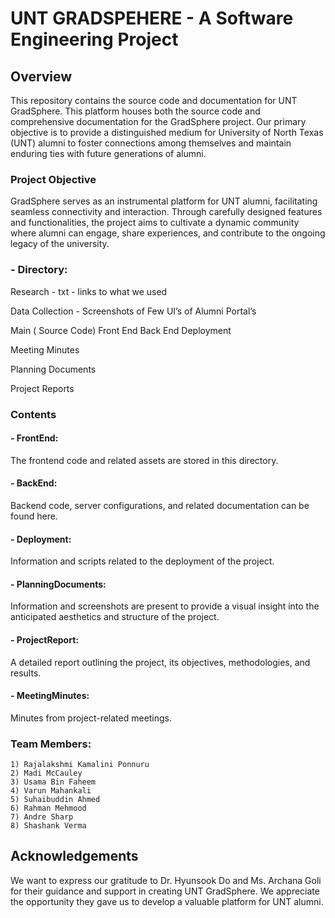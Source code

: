# UNT GRADSPEHERE - A Software Engineering Project

## Overview
This repository contains the source code and documentation for UNT GradSphere. This platform houses both the source code and comprehensive documentation for the GradSphere project. Our primary objective is to provide a distinguished medium for University of North Texas (UNT) alumni to foster connections among themselves and maintain enduring ties with future generations of alumni.

### Project Objective
GradSphere serves as an instrumental platform for UNT alumni, facilitating seamless connectivity and interaction. Through carefully designed features and functionalities, the project aims to cultivate a dynamic community where alumni can engage, share experiences, and contribute to the ongoing legacy of the university.

### - Directory: 
Research - txt - links to what we used

Data Collection - Screenshots of Few  UI’s of Alumni Portal’s

Main ( Source Code)
    Front End
    Back End
    Deployment

Meeting Minutes 

Planning Documents

Project Reports 

### Contents

#### - FrontEnd: 
The frontend code and related assets are stored in this directory.

#### - BackEnd: 
Backend code, server configurations, and related documentation can be found here.

#### - Deployment: 
Information and scripts related to the deployment of the project.

#### - PlanningDocuments: 
Information and screenshots are present to provide a visual insight into the anticipated aesthetics and structure of the project.

#### - ProjectReport: 
A detailed report outlining the project, its objectives, methodologies, and results.

#### - MeetingMinutes: 
Minutes from project-related meetings.

### Team Members: 
    1) Rajalakshmi Kamalini Ponnuru
    2) Madi McCauley
    3) Usama Bin Faheem
    4) Varun Mahankali
    5) Suhaibuddin Ahmed
    6) Rahman Mehmood
    7) Andre Sharp
    8) Shashank Verma


## Acknowledgements
We want to express our gratitude to Dr. Hyunsook Do and Ms. Archana Goli for their guidance and support in creating UNT GradSphere. We appreciate the opportunity they gave us to develop a valuable platform for UNT alumni.
